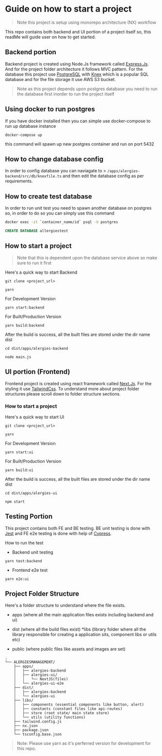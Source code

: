 # Guide on how to start a project

> Note this project is setup using monorepo architecture (NX) workflow

This repo contains both backend and UI portion of a project itself so, this readMe will guide user on how to get started.

## Backend portion

Backend project is created using Node.Js framework called [Express.Js](https://expressjs.com). And for the project folder architecture it follows MVC pattern. For the database this project use [PostgreSQL](https://www.postgresql.org/) with [Knex](https://knexjs.org/guide/) which is a popular SQL database and for the file storage it use AWS S3 bucket.

> Note as this project depends upon postgres database you need to run the database first inorder to run the project itself

## Using docker to run postgres

If you have docker installed then you can simple use docker-compose to run up database instance

```
docker-compose up
```

this command will spawn up new postgres container and run on port 5432

## How to change database config

In order to config database you can naviagate to > `/apps/alergies-backend/src/db/knexfile.ts` and then edit the database config as per requirements.

## How to create test database

In order to run unit test you need to spawn another database on postgres so, in order to do so you can simply use this command

```bash
docker exec -it `container_name/id` psql -U postgres
```

```sql
CREATE DATABASE allergiestest
```

## How to start a project

> Note that this is dependent upon the database service above so make sure to run it first

Here's a quick way to start Backend

```
git clone <project_url>
```

```
yarn
```

For Development Version

```
yarn start:backend
```

For Built/Production Version

```
yarn build:backend
```

After the build is success, all the built files are stored under the dir name dist

```
cd dist/apps/alergies-backend
```

```
node main.js
```

## UI portion (Frontend)

Frontend project is created using react framework called [Next.Js](https://nextjs.org). For the styling it use [TailwindCss](https://tailwindcss.com).
To understand more about project folder structures please scroll down to folder structure sections.

### How to start a project

Here's a quick way to start UI

```
git clone <project_url>
```

```
yarn
```

For Development Version

```
yarn start:ui
```

For Built/Production Version

```
yarn build:ui
```

After the build is success, all the built files are stored under the dir name dist

```
cd dist/apps/alergies-ui
```

```
npm start
```

## Testing Portion

This project contains both FE and BE testing. BE unit testing is done with [Jest](https://jestjs.io/) and FE e2e testing is done with help of [Cypress](https://www.cypress.io/).

How to run the test

- Backend unit testing

```
yarn test:backend
```

- Frontend e2e test

```
yarn e2e:ui
```

## Project Folder Structure

Here's a folder structure to understand where the file exists.

- apps (where all the main application files exists including backend and ui)

- dist (where all the build files exist)
  \*libs (library folder where all the library responsible for creating a application sits, component libs or utils etc)
- public (where public files like assets and images are set)

```
.
└── ALERGIESMANAGEMENT/
    ├── apps/
    │   ├── alergies-backend
    │   ├── alergies-ui/
    │   │   └── NextJS(files)
    │   └── alergies-ui-e2e
    ├── dist/
    │   ├── alergies-backend
    │   └── alergies-ui
    ├── libs/
    │   ├── components (essential components like button, alert)
    │   ├── constants (constant files like api-routes)
    │   ├── store (root state/ main state store)
    │   └── utils (utility functions)
    ├── tailwind.config.js
    ├── nx.json
    ├── package.json
    └── tsconfig.base.json
```

> Note: Please use yarn as it's perferred version for development for this repo.
